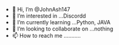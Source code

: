 - 👋 Hi, I’m @JohnAsh147
- 👀 I’m interested in ...Discordd
- 🌱 I’m currently learning ...Python, JAVA
- 💞️ I’m looking to collaborate on ...nothing
- 📫 How to reach me ...........

<!---
JohnAsh147/JohnAsh147 is a ✨ special ✨ repository because its `README.md` (this file) appears on your GitHub profile.
You can click the Preview link to take a look at your changes.
--->
